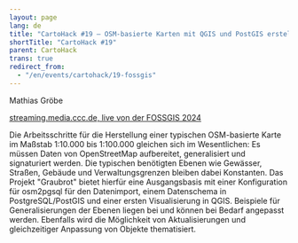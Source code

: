 ```yaml
---
layout: page
lang: de
title: "CartoHack #19 – OSM-basierte Karten mit QGIS und PostGIS erstellen"
shortTitle: "CartoHack #19"
parent: CartoHack
trans: true
redirect_from:
  - "/en/events/cartohack/19-fossgis"
---
```


Mathias Gröbe<br />

<a href="https://streaming.media.ccc.de/">streaming.media.ccc.de, live von der FOSSGIS 2024</a>

Die Arbeitsschritte für die Herstellung einer typischen OSM-basierte Karte im Maßstab 1:10.000 bis 1:100.000 gleichen sich im Wesentlichen: Es müssen Daten von OpenStreetMap aufbereitet, generalisiert und signaturiert werden. Die typischen benötigten Ebenen wie Gewässer, Straßen, Gebäude und Verwaltungsgrenzen bleiben dabei Konstanten. Das Projekt "Graubrot" bietet hierfür eine Ausgangsbasis mit einer Konfiguration für osm2pgsql für den Datenimport, einem Datenschema in PostgreSQL/PostGIS und einer ersten Visualisierung in QGIS. Beispiele für Generalisierungen der Ebenen liegen bei und können bei Bedarf angepasst werden. Ebenfalls wird die Möglichkeit von Aktualisierungen und gleichzeitiger Anpassung von Objekte thematisiert.